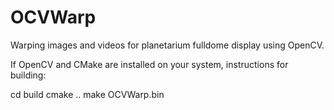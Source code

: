 # OCVWarp
Warping images and videos for planetarium fulldome display using OpenCV.

If OpenCV and CMake are installed on your system, instructions for building:

cd build
cmake ..
make OCVWarp.bin

